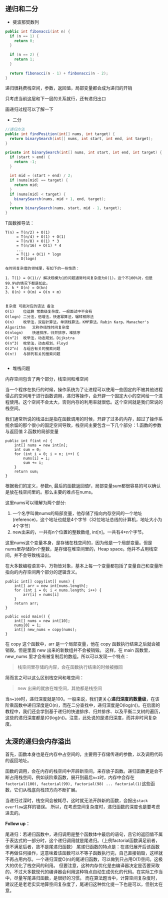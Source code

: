 ## 递归和二分

- 斐波那契数列

```java
public int fibonacci(int n) {
  if (n == 1) {
    return 0;
  }
  
  if (n == 2) {
    return 1;
  }
  
  return fibonacci(n - 1) + finbonacci(n - 2);
}
```

递归很耗费栈空间，参数，返回值，局部变量都会成为递归的开销

只考虑当前这层和下一层的关系就行，还有递归出口

画递归过程可以了解一下

- 二分

```java
//递归方法
public int findPosition(int[] nums, int target) {
  return binarySearch(int[] nums, int start, int end, int target);
}

private int binarySearch(int[] nums, int start, int end, int target) {
  if (start > end) {
    return -1;
  }
  
  int mid = (start + end) / 2;
  if (nums[mid] == target) {
    return mid;
  }
  if (nums[mid] < target) {
    binarySearch(nums, mid + 1, end, target);
  }
  return binarySearch(nums, start, mid - 1, target);
}
```

T函数推导法：

```
T(n) = T(n/2) + O(1)
     = T(n/4) + O(1) + O(1)
     = T(n/8) + O(1) * 3
     = T(n/16) + O(1) * 4
     ...
     = T(1) + O(1) * logn
     = O(logn)
    
在时间复杂度的领域里，有如下的一些性质：

1. T(1) = O(1)// 解决规模为1的问题通常时间复杂度为O(1)。这个不100%对，但是99.9%的情况下都是如此。
2. k * O(n) = O(kn)
3. O(n) + O(m) = O(n + m)


复杂度	可能对应的语法	备注
O(1)	位运算	常数级复杂度，一般面试中不会有
O(logn)	二分法，倍增法，快速幂算法，辗转相除法	
O(n)	枚举法，双指针算法，单调栈算法，KMP算法，Rabin Karp，Manacher's Algorithm	又称作线性时间复杂度
O(nlogn)	快速排序，归并排序，堆排序	
O(n^2)	枚举法，动态规划，Dijkstra	
O(n^3)	枚举法，动态规划，Floyd	
O(2^n)	与组合有关的搜索问题	
O(n!)	与排列有关的搜索问题


```

- 堆栈问题

内存空间包含了两个部分，栈空间和堆空间

当一个程序在执行的时候，操作系统为了让进程可以使用一些固定的不被其他进程侵占的空间用于进行函数调用，递归等操作，会开辟一个固定大小的空间给一个进程使用。这个空间不会太大，否则内存的利用率就很低。这个空间就是我们常说的栈空间。

我们通常所说的栈溢出是指在函数调用的时候，开辟了过多的内存，超过了操作系统余留的那个很小的固定空间导致，栈空间主要包含一下几个部分：1.函数的参数与返回值 2.函数的局部变量

```
public int f(int n) {
    int[] nums = new int[n];
    int sum = 0;
    for (int i = 0; i < n; i++) {
        nums[i] = i;
        sum += i;
    }
    return sum;
}
```

根据我们的定义，参数n, 最后的函数返回值f，局部变量sum都很容易的可以确认是放在栈空间里的。那么主要的难点在nums。

这里nums可以理解为两个部分:

1. 一个名字叫做nums的局部变量，他存储了指向内存空间的一个地址(reference)，这个地址也就是4个字节（32位地址总线的计算机，地址大小为4个字节）
2. new出来的，一共有n个位置的整数数组, int[n]。一共有4*n个字节。

这里nums这个变量本身，是存储在栈空间的，因为他是一个局部变量。但是nums里存储的n个整数，是存储在堆空间里的，Heap space。他并不占用栈空间，并不会导致栈溢出。

在大多数编程语言中，万物皆对象，基本上每一个变量都包括了变量自己和变量所指向的内存空间两个部分的逻辑含义。

```
public int[] copy(int[] nums) {
    int[] arr = new int[nums.length];
    for (int i = 0; i < nums.length; i++) {
        arr[i] = nums[i]
    }
    return arr;
}

public void main() {
    int[] nums = new int[10];
    nums[0] = 1;
    int[] new_nums = copy(nums);
}
```

在 copy 这个函数中，arr 是一个局部变量，他在 copy 函数执行结束之后就会被销毁。但是里面 new 出来的新数组并不会被销毁。
这样，在 main 函数里，new_nums 里才会有被复制后的数组。所以可以发现一个特点：

> 栈空间里存储的内容，会在函数执行结束的时候被撤回

简而言之可以这么区别栈空间和堆空间：

> new 出来的就放在堆空间，其他都是栈空间

当`n=100`时，递归深度就是100。一般来说，我们更关心**递归深度的数量级**，在该阶乘函数中递归深度是O(n)，而在二分查找中，递归深度是O(log(n))。在后面的教程中，我们还会学到基于递归的快速排序、归并排序、以及平衡二叉树的遍历，这些的递归深度都是(O(log(n))。注意，此处说的是递归深度，而并非时间复杂度。

## 太深的递归会内存溢出

首先，函数本身也是在内存中占空间的，主要用于存储传递的参数，以及调用代码的返回地址。

函数的调用，会在内存的栈空间中开辟新空间，来存放子函数。递归函数更是会不断占用栈空间，例如该阶乘函数，展开到最后`n=1`时，内存中会存在`factorial(100), factorial(99), factorial(98) ... factorial(1)`这些函数，它们从栈底向栈顶方向不断扩展。

当递归过深时，栈空间会被耗尽，这时就无法开辟新的函数，会报出`stack overflow`这样的错误。
所以，在考虑空间复杂度时，递归函数的深度也是要考虑进去的。

**Follow up：**

尾递归：若递归函数中，递归调用是整个函数体中最后的语句，且它的返回值不属于表达式的一部分时，这个递归调用就是尾递归。（上例factorial函数满足前者，但不满足后者，故不是尾递归函数）
尾递归函数的特点是：在递归展开后该函数不再做任何操作，这意味着该函数可以不等子函数执行完，自己直接销毁，这样就不再占用内存。一个递归深度O(n)的尾递归函数，可以做到只占用O(1)空间。这极大的优化了栈空间的利用。
但要注意，这种内存优化是由编译器决定是否要采取的，不过大多数现代的编译器会利用这种特点自动生成优化的代码。在实际工作当中，尽量写尾递归函数，是很好的习惯。
而在算法题当中，计算空间复杂度时，建议还是老老实实地算空间复杂度了，尾递归这种优化提一下也是可以，但别太在意。


